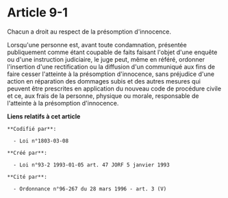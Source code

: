 # Article 9-1

Chacun a droit au respect de la présomption d'innocence.

Lorsqu'une personne est, avant toute condamnation, présentée publiquement comme étant coupable de faits faisant l'objet d'une
enquête ou d'une instruction judiciaire, le juge peut, même en référé, ordonner l'insertion d'une rectification ou la
diffusion d'un communiqué aux fins de faire cesser l'atteinte à la présomption d'innocence, sans préjudice d'une action en
réparation des dommages subis et des autres mesures qui peuvent être prescrites en application du nouveau code de procédure
civile et ce, aux frais de la personne, physique ou morale, responsable de l'atteinte à la présomption d'innocence.

**Liens relatifs à cet article**

	**Codifié par**:

	  - Loi n°1803-03-08

	**Créé par**:

	  - Loi n°93-2 1993-01-05 art. 47 JORF 5 janvier 1993

	**Cité par**:

	  - Ordonnance n°96-267 du 28 mars 1996 - art. 3 (V)

